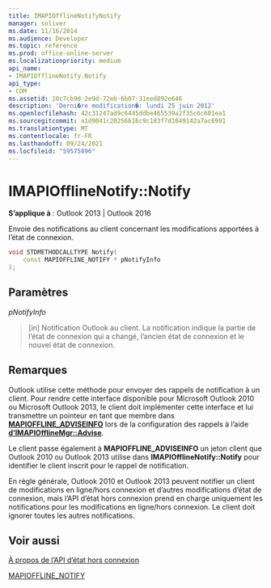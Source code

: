 ```yaml
---
title: IMAPIOfflineNotifyNotify
manager: soliver
ms.date: 11/16/2014
ms.audience: Developer
ms.topic: reference
ms.prod: office-online-server
ms.localizationpriority: medium
api_name:
- IMAPIOfflineNotify.Notify
api_type:
- COM
ms.assetid: 10c7cb9d-2e9d-72eb-6b07-31eed892e646
description: 'Derni�re modification�: lundi 25 juin 2012'
ms.openlocfilehash: 42c31247ad9c6445ddbe465539a2f35c6c601ea1
ms.sourcegitcommit: a1d9041c20256616c9c183f7d1049142a7ac6991
ms.translationtype: MT
ms.contentlocale: fr-FR
ms.lasthandoff: 09/24/2021
ms.locfileid: "59575896"
---
```

# <a name="imapiofflinenotifynotify"></a>IMAPIOfflineNotify::Notify

  
  
**S’applique à** : Outlook 2013 | Outlook 2016 
  
Envoie des notifications au client concernant les modifications apportées à l’état de connexion.
  
```cpp
void STDMETHODCALLTYPE Notify(  
    const MAPIOFFLINE_NOTIFY * pNotifyInfo 
);
```

## <a name="parameters"></a>Paramètres

 _pNotifyInfo_
  
> [in] Notification Outlook au client. La notification indique la partie de l’état de connexion qui a changé, l’ancien état de connexion et le nouvel état de connexion.
    
## <a name="remarks"></a>Remarques

Outlook utilise cette méthode pour envoyer des rappels de notification à un client. Pour rendre cette interface disponible pour Microsoft Outlook 2010 ou Microsoft Outlook 2013, le client doit implémenter cette interface et lui transmettre un pointeur en tant que membre dans **[MAPIOFFLINE_ADVISEINFO](mapioffline_adviseinfo.md)** lors de la configuration des rappels à l’aide **[d’IMAPIOfflineMgr::Advise](imapiofflinemgr-advise.md)**. 
  
Le client passe également à **MAPIOFFLINE_ADVISEINFO** un jeton client que Outlook 2010 ou Outlook 2013 utilise dans **IMAPIOfflineNotify::Notify** pour identifier le client inscrit pour le rappel de notification. 
  
En règle générale, Outlook 2010 et Outlook 2013 peuvent notifier un client de modifications en ligne/hors connexion et d’autres modifications d’état de connexion, mais l’API d’état hors connexion prend en charge uniquement les notifications pour les modifications en ligne/hors connexion. Le client doit ignorer toutes les autres notifications.
  
## <a name="see-also"></a>Voir aussi



[À propos de l’API d’état hors connexion](about-the-offline-state-api.md)
  
[MAPIOFFLINE_NOTIFY](mapioffline_notify.md)

